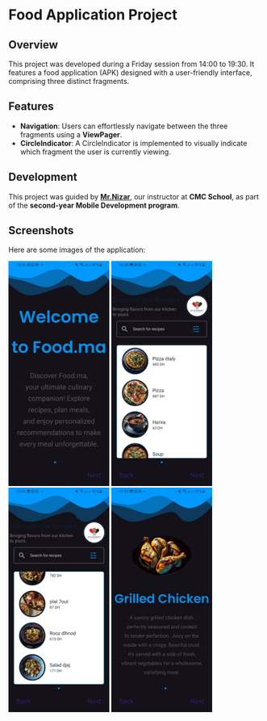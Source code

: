 # Food Application Project

## Overview
This project was developed during a Friday session from 14:00 to 19:30. It features a food application (APK) designed with a user-friendly interface, comprising three distinct fragments.

## Features
- **Navigation**: Users can effortlessly navigate between the three fragments using a **ViewPager**.
- **CircleIndicator**: A CircleIndicator is implemented to visually indicate which fragment the user is currently viewing.

## Development

This project was guided by **[Mr.Nizar](https://github.com/NizarETH)**, our instructor at **CMC School**, as part of the **second-year Mobile Development program**.


## Screenshots

Here are some images of the application:

<div>
    <img src="https://raw.githubusercontent.com/0yaser0/Projet_N1_ViewPager2/master/WhatsApp%20Image%202024-10-25%20at%2019.36.14_00e188dc.jpg" width="200" />
    <img src="https://raw.githubusercontent.com/0yaser0/Projet_N1_ViewPager2/master/WhatsApp%20Image%202024-10-25%20at%2019.36.15_7a28a918.jpg" width="200" />
    <img src="https://raw.githubusercontent.com/0yaser0/Projet_N1_ViewPager2/master/WhatsApp%20Image%202024-10-25%20at%2019.36.15_c894973d.jpg" width="200" />
    <img src="https://raw.githubusercontent.com/0yaser0/Projet_N1_ViewPager2/master/WhatsApp%20Image%202024-10-25%20at%2019.36.15_dfa0fb24.jpg" width="200" />
</div>
